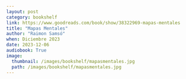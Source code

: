 ```yaml
---
layout: post
category: bookshelf
link: https://www.goodreads.com/book/show/38322969-mapas-mentales
title: "Mapas Mentales"
author: "Raimon Samsó"
when: Diciembre 2023
date: 2023-12-06
audiobook: True
image:
  thumbnail: /images/bookshelf/mapasmentales.jpg
  path: /images/bookshelf/mapasmentales.jpg
---
```

